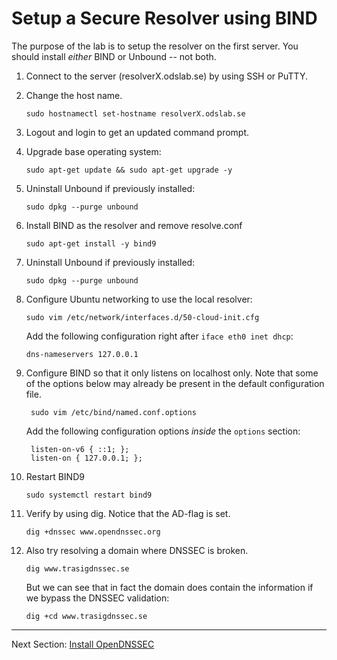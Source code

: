 # Setup a Secure Resolver using BIND

The purpose of the lab is to setup the resolver on the first server. You
should install *either* BIND or Unbound -- not both.

1.  Connect to the server (resolverX.odslab.se) by using SSH or PuTTY.

2.  Change the host name.

        sudo hostnamectl set-hostname resolverX.odslab.se

3.  Logout and login to get an updated command prompt.

4.  Upgrade base operating system:

        sudo apt-get update && sudo apt-get upgrade -y

5.  Uninstall Unbound if previously installed:

        sudo dpkg --purge unbound

6.  Install BIND as the resolver and remove resolve.conf

        sudo apt-get install -y bind9

7.  Uninstall Unbound if previously installed:

        sudo dpkg --purge unbound

8.  Configure Ubuntu networking to use the local resolver:

        sudo vim /etc/network/interfaces.d/50-cloud-init.cfg

    Add the following configuration right after `iface eth0 inet dhcp`:

        dns-nameservers 127.0.0.1

9. Configure BIND so that it only listens on localhost only. Note that some of the options below may already be present in the default configuration file.

        sudo vim /etc/bind/named.conf.options

    Add the following configuration options _inside_ the `options` section:

        listen-on-v6 { ::1; };
        listen-on { 127.0.0.1; };

10. Restart BIND9

        sudo systemctl restart bind9

11. Verify by using dig. Notice that the AD-flag is set.

        dig +dnssec www.opendnssec.org

12. Also try resolving a domain where DNSSEC is broken.

        dig www.trasigdnssec.se

    But we can see that in fact the domain does contain the information if we bypass the DNSSEC validation:

        dig +cd www.trasigdnssec.se


---
Next Section: [Install OpenDNSSEC](opendnssec-install.md)
